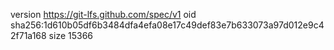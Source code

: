 version https://git-lfs.github.com/spec/v1
oid sha256:1d610b05df6b3484dfa4efa08e17c49def83e7b633073a97d012e9c42f71a168
size 15366
